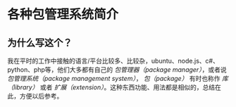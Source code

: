 # 各种包管理系统简介

## 为什么写这个？

我在平时的工作中接触的语言/平台比较多、比较杂，ubuntu、node.js、c#、python、php等，他们大多都有自己的 *包管理器（package manager）*，或者说 *包管理系统（package management system）*， *包（package）* 有时也称作 *库（library）* 或者 *扩展（extension）*。这种东西功能、用法都是相似的，总结在此，方便以后参考。
